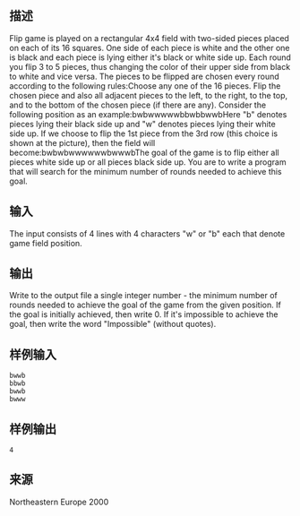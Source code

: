 ## 描述


Flip game is played on a rectangular 4x4 field with two-sided pieces placed on each of its 16 squares. One side of each piece is white and the other one is black and each piece is lying either it's black or white side up. Each round you flip 3 to 5 pieces, thus changing the color of their upper side from black to white and vice versa. The pieces to be flipped are chosen every round according to the following rules:Choose any one of the 16 pieces. Flip the chosen piece and also all adjacent pieces to the left, to the right, to the top, and to the bottom of the chosen piece (if there are any). Consider the following position as an example:bwbwwwwwbbwbbwwbHere "b" denotes pieces lying their black side up and "w" denotes pieces lying their white side up. If we choose to flip the 1st piece from the 3rd row (this choice is shown at the picture), then the field will become:bwbwbwwwwwwbwwwbThe goal of the game is to flip either all pieces white side up or all pieces black side up. You are to write a program that will search for the minimum number of rounds needed to achieve this goal.

## 输入


The input consists of 4 lines with 4 characters "w" or "b" each that denote game field position.

## 输出


Write to the output file a single integer number - the minimum number of rounds needed to achieve the goal of the game from the given position. If the goal is initially achieved, then write 0. If it's impossible to achieve the goal, then write the word "Impossible" (without quotes).

## 样例输入


```
bwwb
bbwb
bwwb
bwww
```


## 样例输出


```
4

```


## 来源


Northeastern Europe 2000

